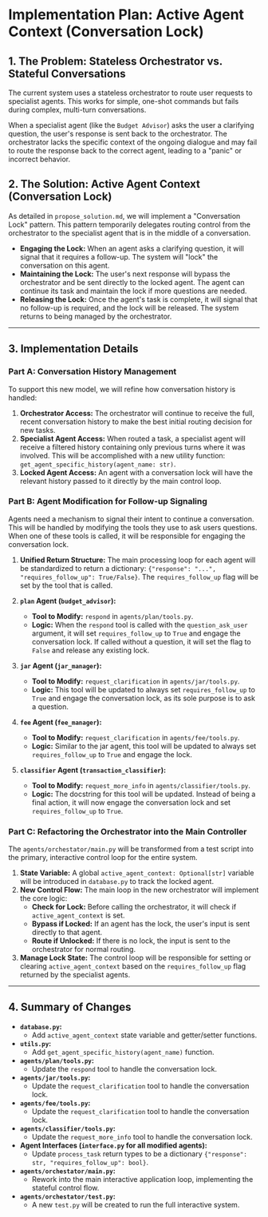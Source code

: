 # Implementation Plan: Active Agent Context (Conversation Lock)

## 1. The Problem: Stateless Orchestrator vs. Stateful Conversations

The current system uses a stateless orchestrator to route user requests to specialist agents. This works for simple, one-shot commands but fails during complex, multi-turn conversations.

When a specialist agent (like the `Budget Advisor`) asks the user a clarifying question, the user's response is sent back to the orchestrator. The orchestrator lacks the specific context of the ongoing dialogue and may fail to route the response back to the correct agent, leading to a "panic" or incorrect behavior.

## 2. The Solution: Active Agent Context (Conversation Lock)

As detailed in `propose_solution.md`, we will implement a "Conversation Lock" pattern. This pattern temporarily delegates routing control from the orchestrator to the specialist agent that is in the middle of a conversation.

- **Engaging the Lock:** When an agent asks a clarifying question, it will signal that it requires a follow-up. The system will "lock" the conversation on this agent.
- **Maintaining the Lock:** The user's next response will bypass the orchestrator and be sent directly to the locked agent. The agent can continue its task and maintain the lock if more questions are needed.
- **Releasing the Lock:** Once the agent's task is complete, it will signal that no follow-up is required, and the lock will be released. The system returns to being managed by the orchestrator.

---

## 3. Implementation Details

### Part A: Conversation History Management

To support this new model, we will refine how conversation history is handled:

1.  **Orchestrator Access:** The orchestrator will continue to receive the full, recent conversation history to make the best initial routing decision for new tasks.
2.  **Specialist Agent Access:** When routed a task, a specialist agent will receive a filtered history containing only previous turns where it was involved. This will be accomplished with a new utility function: `get_agent_specific_history(agent_name: str)`.
3.  **Locked Agent Access:** An agent with a conversation lock will have the relevant history passed to it directly by the main control loop.

### Part B: Agent Modification for Follow-up Signaling

Agents need a mechanism to signal their intent to continue a conversation. This will be handled by modifying the tools they use to ask users questions. When one of these tools is called, it will be responsible for engaging the conversation lock.

1.  **Unified Return Structure:** The main processing loop for each agent will be standardized to return a dictionary: `{"response": "...", "requires_follow_up": True/False}`. The `requires_follow_up` flag will be set by the tool that is called.

2.  **`plan` Agent (`budget_advisor`):**
    *   **Tool to Modify:** `respond` in `agents/plan/tools.py`.
    *   **Logic:** When the `respond` tool is called with the `question_ask_user` argument, it will set `requires_follow_up` to `True` and engage the conversation lock. If called without a question, it will set the flag to `False` and release any existing lock.

3.  **`jar` Agent (`jar_manager`):**
    *   **Tool to Modify:** `request_clarification` in `agents/jar/tools.py`.
    *   **Logic:** This tool will be updated to always set `requires_follow_up` to `True` and engage the conversation lock, as its sole purpose is to ask a question.

4.  **`fee` Agent (`fee_manager`):**
    *   **Tool to Modify:** `request_clarification` in `agents/fee/tools.py`.
    *   **Logic:** Similar to the jar agent, this tool will be updated to always set `requires_follow_up` to `True` and engage the lock.

5.  **`classifier` Agent (`transaction_classifier`):**
    *   **Tool to Modify:** `request_more_info` in `agents/classifier/tools.py`.
    *   **Logic:** The docstring for this tool will be updated. Instead of being a final action, it will now engage the conversation lock and set `requires_follow_up` to `True`.

### Part C: Refactoring the Orchestrator into the Main Controller

The `agents/orchestator/main.py` will be transformed from a test script into the primary, interactive control loop for the entire system.

1.  **State Variable:** A global `active_agent_context: Optional[str]` variable will be introduced in `database.py` to track the locked agent.
2.  **New Control Flow:** The main loop in the new orchestrator will implement the core logic:
    *   **Check for Lock:** Before calling the orchestrator, it will check if `active_agent_context` is set.
    *   **Bypass if Locked:** If an agent has the lock, the user's input is sent directly to that agent.
    *   **Route if Unlocked:** If there is no lock, the input is sent to the orchestrator for normal routing.
3.  **Manage Lock State:** The control loop will be responsible for setting or clearing `active_agent_context` based on the `requires_follow_up` flag returned by the specialist agents.

---

## 4. Summary of Changes

- **`database.py`:**
    - Add `active_agent_context` state variable and getter/setter functions.
- **`utils.py`:**
    - Add `get_agent_specific_history(agent_name)` function.
- **`agents/plan/tools.py`:**
    - Update the `respond` tool to handle the conversation lock.
- **`agents/jar/tools.py`:**
    - Update the `request_clarification` tool to handle the conversation lock.
- **`agents/fee/tools.py`:**
    - Update the `request_clarification` tool to handle the conversation lock.
- **`agents/classifier/tools.py`:**
    - Update the `request_more_info` tool to handle the conversation lock.
- **Agent Interfaces (`interface.py` for all modified agents):**
    - Update `process_task` return types to be a dictionary `{"response": str, "requires_follow_up": bool}`.
- **`agents/orchestator/main.py`:**
    - Rework into the main interactive application loop, implementing the stateful control flow.
- **`agents/orchestator/test.py`:**
    - A new `test.py` will be created to run the full interactive system. 
